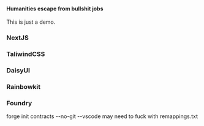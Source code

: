 #### Humanities escape from bullshit jobs

This is just a demo. 

### NextJS
### TaliwindCSS
### DaisyUI
### Rainbowkit
### Foundry

forge init contracts --no-git --vscode
may need to fuck with remappings.txt

